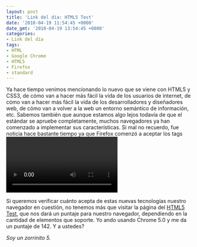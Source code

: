 ```yaml
---
layout: post
title: 'Link del día: HTML5 Test'
date: '2010-04-19 11:54:45 +0000'
date_gmt: '2010-04-19 13:54:45 +0000'
categories:
- Link del día
tags:
- HTML
- Google Chrome
- HTML5
- Firefox
- standard
---
```


Ya hace tiempo venimos mencionando lo nuevo que se viene con HTML5 y CSS3, de cómo van a hacer más fácil la vida de los usuarios de internet, de cómo van a hacer más fácil la vida de los desarrolladores y diseñadores web, de cómo van a volver a la web un entorno semántico de información, etc. Sabemos también que aunque estamos algo lejos todavía de que el estándar se apruebe completamente, muchos navegadores ya han comenzado a implementar sus características. Si mal no recuerdo, fue noticia hace bastante tiempo ya que Firefox comenzó a aceptar los tags <video> de HTML5. (Aunque ya parece que cambió el standard y seguramente tengan que cambiar la implementación de Firefox.)

Si queremos verificar cuánto acepta de estas nuevas tecnologías nuestro navegador en cuestión, no tenemos más que visitar la página del [HTML5 Test](http://www.html5test.com/), que nos dará un puntaje para nuestro navegador, dependiendo en la cantidad de elementos que soporte. Yo ando usando Chrome 5.0 y me da un puntaje de 142. Y a ustedes?

_Soy un zorrinito 5._
